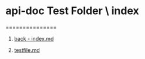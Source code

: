 # api-doc Test Folder \ index
===============

1. [back - index.md](https://github.com/hidashhi/api-doc/blob/master/index.md)

2. [testfile.md](https://github.com/hidashhi/api-doc/blob/master/TestFolder/testfile.md)
